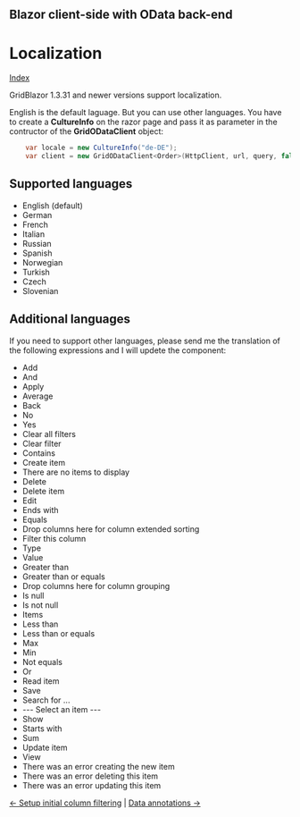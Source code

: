 ## Blazor client-side with OData back-end

# Localization

[Index](Documentation.md)

GridBlazor 1.3.31 and newer versions support localization.

English is the default laguage. But you can use other languages. You have to create a **CultureInfo** on the razor page and pass it as parameter in the contructor of the **GridODataClient** object:
    
```c#
    var locale = new CultureInfo("de-DE");
    var client = new GridODataClient<Order>(HttpClient, url, query, false, "ordersGrid", columns, 10, locale);
```

## Supported languages

* English (default)
* German
* French
* Italian
* Russian
* Spanish
* Norwegian
* Turkish
* Czech
* Slovenian

## Additional languages

If you need to support other languages, please send me the translation of the following expressions and I will updete the component:
* Add
* And
* Apply
* Average
* Back
* No
* Yes
* Clear all filters
* Clear filter
* Contains
* Create item
* There are no items to display
* Delete
* Delete item
* Edit
* Ends with
* Equals
* Drop columns here for column extended sorting
* Filter this column
* Type
* Value
* Greater than
* Greater than or equals
* Drop columns here for column grouping
* Is null
* Is not null
* Items
* Less than
* Less than or equals
* Max
* Min
* Not equals
* Or
* Read item
* Save
* Search for ...
* --- Select an item ---
* Show
* Starts with
* Sum
* Update item
* View
* There was an error creating the new item
* There was an error deleting this item
* There was an error updating this item

[<- Setup initial column filtering](Setup_initial_column_filtering.md) | [Data annotations ->](Data_annotations.md)
